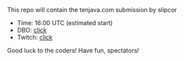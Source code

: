 This repo will contain the tenjava.com submission by slipcor

* Time: 16:00 UTC (estimated start)
* DBO: [click](http://dev.bukkit.org/profiles/SLiPCoR)
* Twitch: [click](http://www.twitch.tv/slipcor)

Good luck to the coders!
Have fun, spectators!
